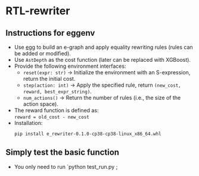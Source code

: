 # RTL-rewriter
## Instructions for eggenv
- Use [egg](https://github.com/egraphs-good/egg) to build an e-graph and apply equality rewriting rules (rules can be added or modified).
- Use `AstDepth` as the cost function (later can be replaced with XGBoost).
- Provide the following environment interfaces:
  - `reset(expr: str)` → Initialize the environment with an S-expression, return the initial cost.
  - `step(action: int)` → Apply the specified rule, return `(new_cost, reward, best_expr_string)`.
  - `num_actions()` → Return the number of rules (i.e., the size of the action space).
- The reward function is defined as:  
  `reward = old_cost - new_cost`
- Installation:  
  ```bash
  pip install e_rewriter-0.1.0-cp38-cp38-linux_x86_64.whl
## Simply test the basic function
- You only need to run `python test_run.py ;
